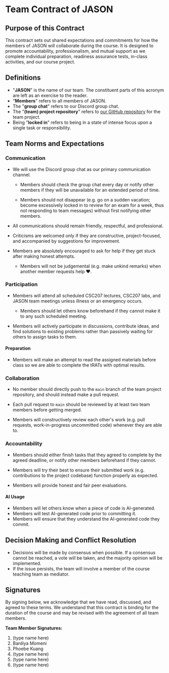 # Team Contract of JASON

<!--
**Your team is free to revise this contract as your team wishes; we have scaffolded it with a recommended structure similar to the provided sample on Quercus.**

After you reflect on past teamwork experiences and brainstorm a list of actions required for a positive teamwork experience, answer these questions.

Once you have all agreed on the contents of the team contract, make a PR to merge your team contract into the main branch of your team's repo on GitHub.

**Please remember to remove any of the initial instruction text when your team finalizes your team contract; it should resemble the provided sample once complete, but with details specific to the expectations and norms agreed to by your entire team.**
-->

## Purpose of this Contract

<!-- kept and slightly modified from the template provided -->

This contract sets out shared expectations and commitments for how the members of JASON will collaborate during the course. It is designed to promote accountability, professionalism, and mutual support as we complete individual preparation, readiness assurance tests, in-class activities, and our course project.

## Definitions

- "**JASON**" is the name of our team. The constituent parts of this acronym are left as an exercise to the reader.
- "**Members**" refers to all members of JASON.
- The "**group chat**" refers to our Discord group chat.
- The "**(team) project repository**" refers to [our GitHub repository](https://github.com/SeriousGuy888/csc207-team-project) for the team project.
- Being "**locked in**" refers to being in a state of intense focus upon a single task or responsibility.

## Team Norms and Expectations

### Communication

- We will use the Discord group chat as our primary communication channel.

  - Members should check the group chat every day or notify other members if they will be unavailable for an extended period of time.

  - Members should not disappear (e.g. go on a sudden vacation; become excessively locked in to review for an exam for a week, thus not responding to team messages) without first notifying other members.

- All communications should remain friendly, respectful, and professional.

- Criticisms are welcomed only if they are constructive, project-focused, and accompanied by suggestions for improvement.

- Members are absolutely encouraged to ask for help if they get stuck after making honest attempts.

  - Members will not be judgemental (e.g. make unkind remarks) when another member requests help ❤️.

### Participation

- Members will attend all scheduled CSC207 lectures, CSC207 labs, and JASON team meetings unless illness or an emergency occurs.

  - Members should let others know beforehand if they cannot make it to any such scheduled meeting.

- Members will actively participate in discussions, contribute ideas, and find solutions to existing problems rather than passively waiting for others to assign tasks to them.

#### Preparation

- Members will make an attempt to read the assigned materials before class so we are able to complete the tRATs with optimal results.

### Collaboration

- No member should directly push to the `main` branch of the team project repository, and should instead make a pull request.

- Each pull request to `main` should be reviewed by at least two team members before getting merged.

- Members will constructively review each other's work (e.g. pull requests, work-in-progress uncommitted code) whenever they are able to.

### Accountability

- Members should either finish tasks that they agreed to complete by the agreed deadline, or notify other members beforehand if they cannot.

- Members will try their best to ensure their submitted work (e.g. contributions to the project codebase) function properly as expected.

- Members will provide honest and fair peer evaluations.

#### AI Usage

- Members will let others know when a piece of code is AI-generated.
- Members will test AI-generated code prior to committing it.
- Members will ensure that they understand the AI-generated code they commit.

## Decision Making and Conflict Resolution

- Decisions will be made by consensus when possible. If a consensus cannot be reached, a vote will be taken, and the majority opinion will be implemented.
- If the issue persists, the team will involve a member of the course teaching team as mediator. <!-- stolen directly from the sample contract -->

## Signatures

By signing below, we acknowledge that we have read, discussed, and agreed to these terms. We understand that this contract is binding for the duration of the course and may be revised with the agreement of all team members.

**Team Member Signatures:**

1. (type name here)
2. Bardiya Momeni
3. Phoebe Kuang
4. (type name here)
5. (type name here)
6. (type name here)
